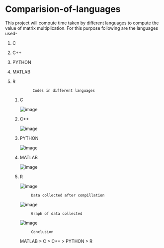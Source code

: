 # Comparision-of-languages


This project will compute time taken by different languages to compute the value of matrix multiplication.
For this purpose following are the languages used-
 1. C
 2. C++
 3. PYTHON
 4. MATLAB
 5. R

                 Codes in different languages
     1. C

        ![image](https://github.com/bajrangimishra9/Comparision-of-languages/assets/155826931/242ceba4-9530-4ee6-b1de-44e590fb08fc)


     2. C++

        ![image](https://github.com/bajrangimishra9/Comparision-of-languages/assets/155826931/a2d8f289-d95f-423c-a358-9c03176ccc1e)

     3. PYTHON

        ![image](https://github.com/bajrangimishra9/Comparision-of-languages/assets/155826931/d35c7e42-d5cd-40cd-b1e1-7847bcc034c7)


     4. MATLAB

        ![image](https://github.com/bajrangimishra9/Comparision-of-languages/assets/155826931/f3ff307d-0bd7-4543-9c7a-abbf296bf29f)


     5. R
   
        ![image](https://github.com/bajrangimishra9/Comparision-of-languages/assets/155826931/39a13b58-ee99-48bc-a7cf-54b361ef55bf)

                 Data collected after compillation


        ![image](https://github.com/bajrangimishra9/Comparision-of-languages/assets/155826931/cc05f3c4-6028-4bd3-8a79-52ae27820ead)

                 Graph of data collected


        ![image](https://github.com/bajrangimishra9/Comparision-of-languages/assets/155826931/f23d4179-cfd7-413b-a567-38724b0c2696)

 
                 Conclusion
        MATLAB > C > C++ > PYTHON > R
